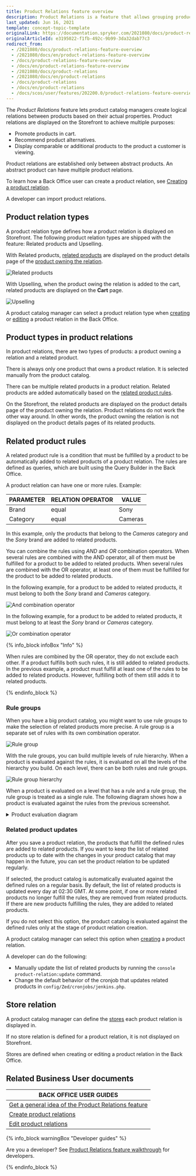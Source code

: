 ```yaml
---
title: Product Relations feature overview
description: Product Relations is a feature that allows grouping products by attributes for easier navigation and accessibility.
last_updated: Jun 16, 2021
template: concept-topic-template
originalLink: https://documentation.spryker.com/2021080/docs/product-relations-feature-overview
originalArticleId: e3195022-f1fb-492c-9b99-3da32dab77c3
redirect_from:
  - /2021080/docs/product-relations-feature-overview
  - /2021080/docs/en/product-relations-feature-overview
  - /docs/product-relations-feature-overview
  - /docs/en/product-relations-feature-overview
  - /2021080/docs/product-relations
  - /2021080/docs/en/product-relations
  - /docs/product-relations
  - /docs/en/product-relations
  - /docs/scos/user/features/202200.0/product-relations-feature-overview.html
---
```


The _Product Relations_ feature lets product catalog managers create logical relations between products based on their actual properties. Product relations are displayed on the Storefront to achieve multiple purposes:
* Promote products in cart.
* Recommend product alternatives.
* Display comparable or additional products to the product a customer is viewing.

Product relations are established only between abstract products. An abstract product can have multiple product relations.

To learn how a Back Office user can create a product relation, see [Creating a product relation](/docs/scos/user/back-office-user-guides/{{page.version}}/merchandising/product-relations/create-product-relations.html).

A developer can import<!-- link to new import page --> product relations.

## Product relation types

A product relation type defines how a product relation is displayed on Storefront. The following product relation types are shipped with the feature: Related products and Upselling.

With Related products, [related products](#product-types-in-product-relations) are displayed on the product details page of the [product owning the relation](#product-types-in-product-relations).

![Related products](https://spryker.s3.eu-central-1.amazonaws.com/docs/Features/Product+Management/Product+Relations/Product+Relations+Feature+Overview/202006.0/related-products.gif)

With Upselling, when the product owing the relation is added to the cart, related products are displayed on the **Cart** page.

![Upselling](https://spryker.s3.eu-central-1.amazonaws.com/docs/Features/Product+Management/Product+Relations/Product+Relations+Feature+Overview/202006.0/Upselling.gif)

A product catalog manager can select a product relation type when [creating](/docs/scos/user/back-office-user-guides/{{page.version}}/merchandising/product-relations/create-product-relations.html) or [editing](/docs/scos/user/back-office-user-guides/{{page.version}}/merchandising/product-relations/edit-product-relations.html) a product relation in the Back Office.

## Product types in product relations

In product relations, there are two types of products: a product owning a relation and a related product.

There is always only one product that owns a product relation. It is selected manually from the product catalog.

There can be multiple related products in a product relation. Related products are added automatically based on the [related product rules](#related-product-rules).

On the Storefront, the related products are displayed on the product details page of the product owning the relation. Product relations do not work the other way around. In other words, the product owning the relation is not displayed on the product details pages of its related products.

## Related product rules

A related product rule is a condition that must be fulfilled by a product to be automatically added to related products of a product relation. The rules are defined as queries, which are built using the Query Builder in the Back Office.

A product relation can have one or more rules. Example:

| PARAMETER | RELATION OPERATOR | VALUE |
| --- | --- | --- |
| Brand | equal | Sony |
| Category | equal | Cameras |

In this example, only the products that belong to the *Cameras* category and the *Sony* brand are added to related products.

You can combine the rules using *AND* and *OR* combination operators. When several rules are combined with the AND operator, all of them must be fulfilled for a product to be added to related products. When several rules are combined with the OR operator, at least one of them must be fulfilled for the product to be added to related products.

In the following example, for a product to be added to related products, it must belong to both the *Sony* brand and *Cameras* category.

![And combination operator](https://spryker.s3.eu-central-1.amazonaws.com/docs/Features/Product+Management/Product+Relations/Product+Relations+Feature+Overview/202006.0/and-combination-operator.png)

In the following example, for a product to be added to related products, it must belong to at least the *Sony* brand or *Cameras* category.

![Or combination operator](https://spryker.s3.eu-central-1.amazonaws.com/docs/Features/Product+Management/Product+Relations/Product+Relations+Feature+Overview/202006.0/or-combination-operator.png)

{% info_block infoBox "Info" %}

When rules are combined by the OR operator, they do not exclude each other. If a product fulfills both such rules, it is still added to related products. In the previous example, a product must fulfill at least one of the rules to be added to related products. However, fulfilling both of them still adds it to related products.

{% endinfo_block %}

### Rule groups

When you have a big product catalog, you might want to use rule groups to make the selection of related products more precise. A rule group is a separate set of rules with its own combination operator.

![Rule group]( https://spryker.s3.eu-central-1.amazonaws.com/docs/Features/Product+Management/Product+Relations/Product+Relations+Feature+Overview/202006.0/rule-group.png)

With the rule groups, you can build multiple levels of rule hierarchy. When a product is evaluated against the rules, it is evaluated on all the levels of the hierarchy you build. On each level, there can be both rules and rule groups.

![Rule group hierarchy](https://spryker.s3.eu-central-1.amazonaws.com/docs/Features/Product+Management/Product+Relations/Product+Relations+Feature+Overview/202006.0/rule-group-hierarchy.png)

When a product is evaluated on a level that has a rule and a rule group, the rule group is treated as a single rule. The following diagram shows how a product is evaluated against the rules from the previous screenshot.

<details><summary markdown='span'>Product evaluation diagram</summary>

![product-relation-rule-hierarchy](https://confluence-connect.gliffy.net/embed/image/04eed8c7-8608-472f-8c74-9510d2449487.png?utm_medium=live&utm_source=custom)

</details>

### Related product updates

After you save a product relation, the products that fulfill the defined rules are added to related products. If you want to keep the list of related products up to date with the changes in your product catalog that may happen in the future, you can set the product relation to be updated regularly.

If selected, the product catalog is automatically evaluated against the defined rules on a regular basis. By default, the list of related products is updated every day at 02:30 GMT. At some point, if one or more related products no longer fulfill the rules, they are removed from related products. If there are new products fulfilling the rules, they are added to related products.

If you do not select this option, the product catalog is evaluated against the defined rules only at the stage of product relation creation.

A product catalog manager can select this option when [creating](/docs/scos/user/back-office-user-guides/{{page.version}}/merchandising/product-relations/create-product-relations.html) a product relation.

A developer can do the following:

* Manually update the list of related products by running the `console product-relation:update` command.
* Change the default behavior of the cronjob that updates related products in `config/Zed/cronjobs/jenkins.php`.

## Store relation

A product catalog manager can define the [stores](/docs/pbc/all/dynamic-multistore/{{site.version}}/base-shop/tutorials-and-howtos/set-up-multiple-stores.html) each product relation is displayed in.

If no store relation is defined for a product relation, it is not displayed on Storefront.

Stores are defined when creating or editing a product relation in the Back Office.

## Related Business User documents

|BACK OFFICE USER GUIDES|
|---|
| [Get a general idea of the Product Relations feature](/docs/scos/user/features/{{page.version}}/product-rating-and-reviews-feature-overview.html)  |   |
| [Create product relations](/docs/scos/user/back-office-user-guides/{{page.version}}/merchandising/product-relations/create-product-relations.html)  |   |
| [Edit product relations](/docs/scos/user/back-office-user-guides/{{page.version}}/merchandising/product-relations/edit-product-relations.html)  |   |

{% info_block warningBox "Developer guides" %}

Are you a developer? See [Product Relations feature walkthrough](/docs/scos/dev/feature-walkthroughs/{{page.version}}/product-relations-feature-walkthrough/product-relations-feature-walkthrough.html) for developers.

{% endinfo_block %}
